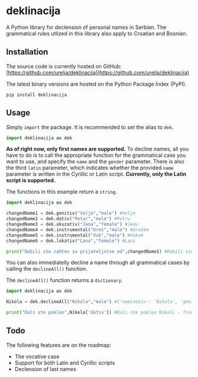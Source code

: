 # deklinacija
A Python library for declension of personal names in Serbian. The  grammatical rules utlized in this library also apply to Croatian and Bosnian.

## Installation
The source code is currently hosted on GitHub: [https://github.com/urelja/deklinacija](https://github.com/urelja/deklinacija)

The latest binary versions are hosted on the Python Package Index (PyPI).
```properties
pip install deklinacija
```
## Usage
Simply `import` the package. It is recommended to set the alias to `dek`.

```python
import deklinacija as dek
```
**As of right now, only first names are supported.** To decline names, all you have to do is to call the appropriate function for the grammatical case you want to use, and specify the `name` and the `gender` parameter. There is also the third `latin` parameter, which indicates whether the provided `name` parameter is written in the Cyrillic or Latin script. **Currently, only the Latin script is supported.**

The functions in this example return a `string`.
```python
import deklinacija as dek

changedName1 = dek.genitiv("Velja","male") #Velje
changedName2 = dek.dativ("Petar","male") #Petru
changedName3 = dek.akuzativ("Jana","female") #Janu
changedName4 = dek.instrumental("Uroš","male") #Urošem
changedName5 = dek.instrumental("Vuk","male") #Vukom
changedName6 = dek.lokativ("Lana","female") #Lani

print("Dobili ste zahtev za prijateljstvo od",changedName1) #Dobili ste zahtev za prijateljstvo od Velje - Translation: You have received a friend request from Velja
```

You can also immediatelly decline a name through all grammatical cases by calling the `declineAll()` function.

The `declineAll()` function returns a `dictionary`.

```python
import deklinacija as dek

Nikola = dek.declineAll("Nikola","male") #{'nominativ': 'Nikola', 'genitiv': 'Nikole', 'dativ': 'Nikoli', 'akuzativ': 'Nikolu', 'instrumental': 'Nikolom', 'lokativ': 'Nikoli'}

print("Dali ste poklon",Nikola['dativ']) #Dali ste poklon Nikoli - Translation: You have given a gift to Nikola
```

## Todo
The following features are on the roadmap:
- The vocative case
- Support for both Latin and Cyrillic scripts
- Declension of last names
